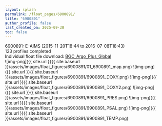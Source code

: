 ```yaml
---
layout: splash
permalink: /float_pages/6900891/
title: "6900891"
author_profile: false
last_created_on: 2025-09-30
toc: false
---
```

 
6900891: E-AIMS (2015-11-20T18:44 to 2016-07-08T18:43)\
123 profiles completed\
Individual float file download: [BGC_Argo_Plus_Global](https://ftp.soest.hawaii.edu/bgc_argo_plus/Individual_Floats/outliers_removed/6900891_Sprof_processed.nc)\
![img-png]({{ site.url }}{{ site.baseurl }}/assets/images/float_figures/6900891/01_6900891_map.png)
![img-png]({{ site.url }}{{ site.baseurl }}/assets/images/float_figures/6900891/6900891_DOXY.png)
![img-png]({{ site.url }}{{ site.baseurl }}/assets/images/float_figures/6900891/6900891_DOXY2.png)
![img-png]({{ site.url }}{{ site.baseurl }}/assets/images/float_figures/6900891/6900891_PRES.png)
![img-png]({{ site.url }}{{ site.baseurl }}/assets/images/float_figures/6900891/6900891_PSAL.png)
![img-png]({{ site.url }}{{ site.baseurl }}/assets/images/float_figures/6900891/6900891_TEMP.png)
